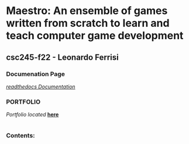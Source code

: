 # Maestro: An ensemble of games written from scratch to learn and teach computer game development

## csc245-f22 - Leonardo Ferrisi

### Documenation Page
[*readthedocs Documentation*](https://csc245-maestro.readthedocs.io/en/latest/index.html)


### PORTFOLIO

*Portfolio located* [**here**](/portfolio.md)

#
### Contents:

